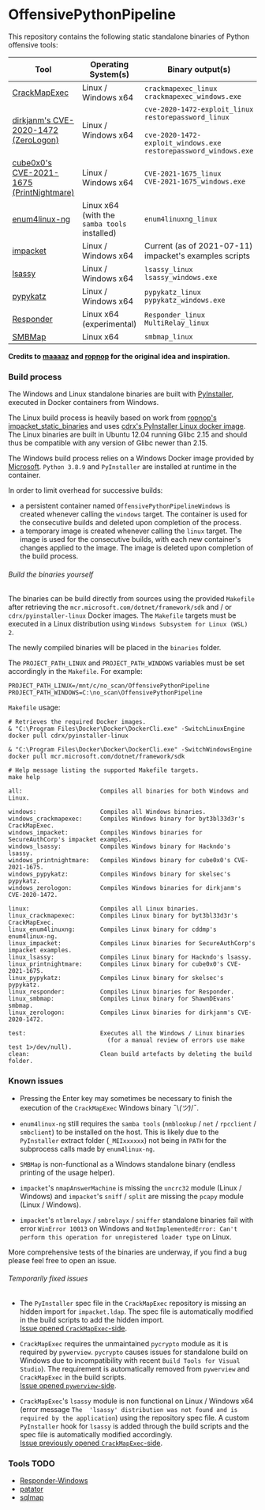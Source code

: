 # OffensivePythonPipeline

This repository contains the following static standalone binaries of Python
offensive tools:

| Tool | Operating System(s) | Binary output(s) |
|------|------------------|---------------|
| [CrackMapExec](https://github.com/byt3bl33d3r/CrackMapExec) | Linux / Windows x64 | `crackmapexec_linux` <br/> `crackmapexec_windows.exe`  |
| [dirkjanm's CVE-2020-1472 (ZeroLogon)](https://github.com/dirkjanm/CVE-2020-1472) | Linux / Windows x64 | `cve-2020-1472-exploit_linux` <br/> `restorepassword_linux` <br/><br/> `cve-2020-1472-exploit_windows.exe` <br/> `restorepassword_windows.exe` |
| [cube0x0's CVE-2021-1675 (PrintNightmare)](https://github.com/cube0x0/CVE-2021-1675) | Linux / Windows x64 | `CVE-2021-1675_linux` <br/> `CVE-2021-1675_windows.exe` |
| [enum4linux-ng](https://github.com/cddmp/enum4linux-ng) | Linux x64 (with the `samba tools` installed) | `enum4linuxng_linux` |
| [impacket](https://github.com/SecureAuthCorp/impacket) | Linux / Windows x64 | Current (as of 2021-07-11) impacket's examples scripts |
| [lsassy](https://github.com/Hackndo/lsassy) | Linux / Windows x64 | `lsassy_linux` <br/> `lsassy_windows.exe` |
| [pypykatz](https://github.com/skelsec/pypykatz) | Linux / Windows x64 | `pypykatz_linux` <br/> `pypykatz_windows.exe` |
| [Responder](https://github.com/lgandx/Responder) | Linux x64 (experimental) | `Responder_linux` <br/> `MultiRelay_linux` |
| [SMBMap](https://github.com/ShawnDEvans/smbmap) | Linux x64 | `smbmap_linux` |

**Credits to [maaaaz](https://github.com/maaaaz) and
[ropnop](https://blog.ropnop.com/) for the original idea and inspiration.**

### Build process

The Windows and Linux standalone binaries are built with
[PyInstaller](http://www.pyinstaller.org/), executed in Docker containers from
Windows.

The Linux build process is heavily based on work from [ropnop's
impacket_static_binaries](https://github.com/ropnop/impacket_static_binaries)
and uses [cdrx's PyInstaller Linux docker
image](https://github.com/cdrx/docker-pyinstaller). The Linux binaries are
built in Ubuntu 12.04 running Glibc 2.15 and should thus be compatible with any
version of Glibc newer than 2.15.

The Windows build process relies on a Windows Docker image provided by
[Microsoft](https://hub.docker.com/publishers/microsoftowner). `Python 3.8.9`
and `PyInstaller` are installed at runtime in the container.

In order to limit overhead for successive builds:
  - a persistent container named `OffensivePythonPipelineWindows` is created
    whenever calling the `windows` target. The container is used for the
    consecutive builds and deleted upon completion of the process.
  - a temporary image is created whenever calling the `linux` target. The image
    is used for the consecutive builds, with each new container's changes
    applied to the image. The image is deleted upon completion of the build
    process.

###### Build the binaries yourself

The binaries can be build directly from sources using the provided `Makefile`
after retrieving the `mcr.microsoft.com/dotnet/framework/sdk` and / or
`cdrx/pyinstaller-linux` Docker images. The `Makefile` targets must be executed
in a Linux distribution using `Windows Subsystem for Linux (WSL) 2`.

The newly compiled binaries will be placed in the `binaries` folder.

The `PROJECT_PATH_LINUX` and `PROJECT_PATH_WINDOWS` variables must be set
accordingly in the `Makefile`. For example:

```
PROJECT_PATH_LINUX=/mnt/c/no_scan/OffensivePythonPipeline
PROJECT_PATH_WINDOWS=C:\no_scan\OffensivePythonPipeline
```

`Makefile` usage:

```
# Retrieves the required Docker images.
& "C:\Program Files\Docker\Docker\DockerCli.exe" -SwitchLinuxEngine
docker pull cdrx/pyinstaller-linux

& "C:\Program Files\Docker\Docker\DockerCli.exe" -SwitchWindowsEngine
docker pull mcr.microsoft.com/dotnet/framework/sdk

# Help message listing the supported Makefile targets.
make help

all:                      Compiles all binaries for both Windows and Linux.

windows:                  Compiles all Windows binaries.
windows_crackmapexec:     Compiles Windows binary for byt3bl33d3r's CrackMapExec.
windows_impacket:         Compiles Windows binaries for SecureAuthCorp's impacket examples.
windows_lsassy:           Compiles Windows binary for Hackndo's lsassy.
windows_printnightmare:   Compiles Windows binary for cube0x0's CVE-2021-1675.
windows_pypykatz:         Compiles Windows binary for skelsec's pypykatz.
windows_zerologon:        Compiles Windows binaries for dirkjanm's CVE-2020-1472.

linux:                    Compiles all Linux binaries.
linux_crackmapexec:       Compiles Linux binary for byt3bl33d3r's CrackMapExec.
linux_enum4linuxng:       Compiles Linux binary for cddmp's enum4linux-ng.
linux_impacket:           Compiles Linux binaries for SecureAuthCorp's impacket examples.
linux_lsassy:             Compiles Linux binary for Hackndo's lsassy.
linux_printnightmare:     Compiles Linux binary for cube0x0's CVE-2021-1675.
linux_pypykatz:           Compiles Linux binary for skelsec's pypykatz.
linux_responder:          Compiles Linux binaries for Responder.
linux_smbmap:             Compiles Linux binary for ShawnDEvans' smbmap.
linux_zerologon:          Compiles Linux binaries for dirkjanm's CVE-2020-1472.

test:                     Executes all the Windows / Linux binaries
                            (for a manual review of errors use make test 1>/dev/null).
clean:                    Clean build artefacts by deleting the build folder.
```

### Known issues

  - Pressing the Enter key may sometimes be necessary to finish the execution
    of the `CrackMapExec` Windows binary ¯\\_(ツ)_/¯.

  - `enum4linux-ng` still requires the `samba tools` (`nmblookup` / `net` /
    `rpcclient` / `smbclient`) to be installed on the host.
    This is likely due to the `PyInstaller` extract folder (`_MEIxxxxxx`) not
    being in `PATH` for the subprocess calls made by `enum4linux-ng`.

  - `SMBMap` is non-functional as a Windows standalone binary (endless
    printing of the usage helper).

  - `impacket`'s `nmapAnswerMachine` is missing the `uncrc32` module (Linux /
    Windows) and `impacket`'s `sniff` / `split` are missing the `pcapy`
    module (Linux / Windows).

  - `impacket`'s `ntlmrelayx` / `smbrelayx` / `sniffer` standalone binaries
    fail with error `WinError 10013` on Windows and `NotImplementedError:
    Can't perform this operation for unregistered loader type` on Linux.
   
More comprehensive tests of the binaries are underway, if you find a bug
please feel free to open an issue.

###### Temporarily fixed issues

  - The `PyInstaller` spec file in the `CrackMapExec` repository is missing
    an hidden import for `impacket.ldap`. The spec file is automatically
    modified in the build scripts to add the hidden import.  
    [Issue opened `CrackMapExec`-side](https://github.com/byt3bl33d3r/CrackMapExec/issues/475).

  - `CrackMapExec` requires the unmaintained `pycrypto` module as it is
    required by `pywerview`. `pycrypto` causes issues for standalone build on
    Windows due to incompatibility with recent `Build Tools for Visual
    Studio`). The requirement is automatically removed from `pywerview` and
    `CrackMapExec` in the build scripts.  
    [Issue opened `pywerview`-side](https://github.com/the-useless-one/pywerview/issues/44).

  - `CrackMapExec`'s `lsassy` module is non functional on Linux / Windows x64
    (error message `The  'lsassy' distribution was not found and is required
    by the application`) using the repository spec file. A custom `PyInstaller`
    hook for `lsassy` is added through the build scripts and the spec file is
    automatically modified accordingly.   
    [Issue previously opened `CrackMapExec`-side](https://github.com/byt3bl33d3r/CrackMapExec/issues/456).


### Tools TODO
  - [Responder-Windows](https://github.com/lgandx/Responder-Windows)
  - [patator](https://github.com/lanjelot/patator)
  - [sqlmap](https://github.com/sqlmapproject/sqlmap)
